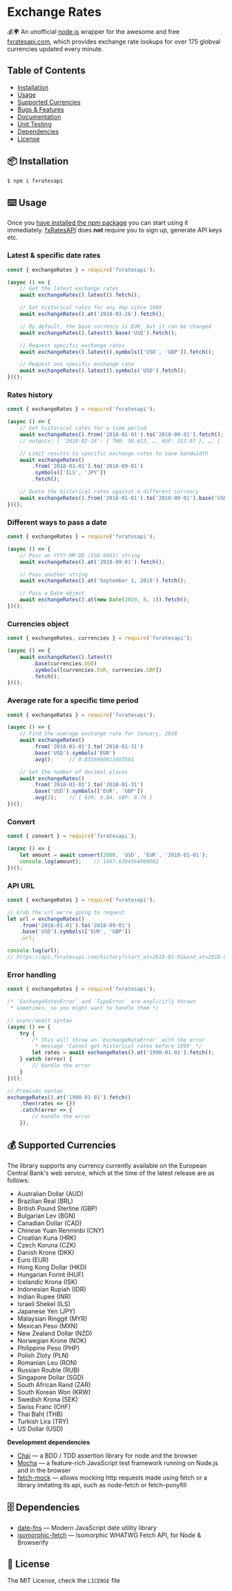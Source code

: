 # Exchange Rates

💰🌍 An unofficial [node.js](https://nodejs.org/) wrapper for the awesome and free [fxratesapi.com](https://fxratesapi.com/), which provides exchange rate lookups for over 175 globval currencies updated every minute.

## Table of Contents

* [Installation](#-installation)
* [Usage](#-usage)
* [Supported Currencies](#-supported-currencies)
* [Bugs & Features](#-bugs-features)
* [Documentation](#-documentation)
* [Unit Testing](#-unit-testing)
* [Dependencies](#-dependencies)
* [License](#-license)

## 📦 Installation

```
$ npm i fxratesapi
```

## ⌨️ Usage

Once you [have installed the npm package](#-installation) you can start using it immediately. [fxRatesAPI](https://fxratesapi.com/) does **not** require you to sign up, generate API keys etc.

### Latest & specific date rates

```javascript
const { exchangeRates } = require('fxratesapi');

(async () => {
    // Get the latest exchange rates
    await exchangeRates().latest().fetch();                             // {THB: 34.978, PHP: 58.159, …, HUF: 323.58}

    // Get historical rates for any day since 1999
    await exchangeRates().at('2018-03-26').fetch();                     // {THB: 38.66, PHP: 64.82, …, HUF: 312.73}

    // By default, the base currency is EUR, but it can be changed
    await exchangeRates().latest().base('USD').fetch();                 // {THB: 30.9348191386, …, HUF: 286.1767046962}

    // Request specific exchange rates
    await exchangeRates().latest().symbols(['USD', 'GBP']).fetch();     // {USD: 1.1307, GBP: 0.89155}

    // Request one specific exchange rate
    await exchangeRates().latest().symbols('USD').fetch();              // 1.1307
})();
```

### Rates history

```javascript
const { exchangeRates } = require('fxratesapi');

(async () => {
    // Get historical rates for a time period
    await exchangeRates().from('2018-01-01').to('2018-09-01').fetch();
    // outputs: { '2018-02-28': { THB: 38.613, …, HUF: 313.97 }, …, { '2018-06-07': { … } } }

    // Limit results to specific exchange rates to save bandwidth
    await exchangeRates()
        .from('2018-01-01').to('2018-09-01')
        .symbols(['ILS', 'JPY'])
        .fetch();

    // Quote the historical rates against a different currency
    await exchangeRates().from('2018-01-01').to('2018-09-01').base('USD');
})();
```

### Different ways to pass a date

```javascript
const { exchangeRates } = require('fxratesapi');

(async () => {
    // Pass an YYYY-MM-DD (ISO 8601) string
    await exchangeRates().at('2018-09-01').fetch();

    // Pass another string
    await exchangeRates().at('September 1, 2018').fetch();

    // Pass a Date object
    await exchangeRates().at(new Date(2019, 8, 1)).fetch();
})();
```

### Currencies object

```javascript
const { exchangeRates, currencies } = require('fxratesapi');

(async () => {
    await exchangeRates().latest()
        .base(currencies.USD)
        .symbols([currencies.EUR, currencies.GBP])
        .fetch();
})();
```

### Average rate for a specific time period

```javascript
const { exchangeRates } = require('fxratesapi');

(async () => {
    // Find the average exchange rate for January, 2018
    await exchangeRates()
        .from('2018-01-01').to('2018-01-31')
        .base('USD').symbols('EUR')
        .avg();     // 0.8356980613403501

    // Set the number of decimal places
    await exchangeRates()
        .from('2018-01-01').to('2018-01-31')
        .base('USD').symbols(['EUR', 'GBP'])
        .avg(2);    // { EUR: 0.84, GBP: 0.74 }
})();
```

### Convert

```javascript
const { convert } = require('fxratesapi');

(async () => {
    let amount = await convert(2000, 'USD', 'EUR', '2018-01-01');
    console.log(amount);    // 1667.6394564000002
})();
```

### API URL

```javascript
const { exchangeRates } = require('fxratesapi');

// Grab the url we're going to request
let url = exchangeRates()
    .from('2018-01-01').to('2018-09-01')
    .base('USD').symbols(['EUR', 'GBP'])
    .url;

console.log(url);
// https://api.fxratesapi.com/history?start_at=2018-01-01&end_at=2018-09-01&base=USD&symbols=EUR,GBP
```


### Error handling

```javascript
const { exchangeRates } = require('fxratesapi');

/* `ExchangeRatesError` and `TypeError` are explicitly thrown
 * sometimes, so you might want to handle them */

// async/await syntax
(async () => {
    try {
        /* This will throw an `ExchangeRateError` with the error
         * message 'Cannot get historical rates before 1999' */
        let rates = await exchangeRates().at('1990-01-01').fetch();
    } catch (error) {
        // Handle the error
    }
})();

// Promises syntax
exchangeRates().at('1990-01-01').fetch()
    .then(rates => {})
    .catch(error => {
        // Handle the error
    });
```

## 💰 Supported Currencies

The library supports any currency currently available on the European Central Bank's web service, which at the time of the latest release are as follows:

- Australian Dollar (AUD)
- Brazilian Real (BRL)
- British Pound Sterline (GBP)
- Bulgarian Lev (BGN)
- Canadian Dollar (CAD)
- Chinese Yuan Renminbi (CNY)
- Croatian Kuna (HRK)
- Czech Koruna (CZK)
- Danish Krone (DKK)
- Euro (EUR)
- Hong Kong Dollar (HKD)
- Hungarian Forint (HUF)
- Icelandic Krona (ISK)
- Indonesian Rupiah (IDR)
- Indian Rupee (INR)
- Israeli Shekel (ILS)
- Japanese Yen (JPY)
- Malaysian Ringgit (MYR)
- Mexican Peso (MXN)
- New Zealand Dollar (NZD)
- Norwegian Krone (NOK)
- Philippine Peso (PHP)
- Polish Zloty (PLN)
- Romanian Leu (RON)
- Russian Rouble (RUB)
- Singapore Dollar (SGD)
- South African Rand (ZAR)
- South Korean Won (KRW)
- Swedish Krona (SEK)
- Swiss Franc (CHF)
- Thai Baht (THB)
- Turkish Lira (TRY)
- US Dollar (USD)


**Development dependencies**

* [Chai](https://www.chaijs.com/) — a BDD / TDD assertion library for node and the browser
* [Mocha](https://mochajs.org/) — a feature-rich JavaScript test framework running on Node.js and in the browser
* [fetch-mock](http://www.wheresrhys.co.uk/fetch-mock/) — allows mocking http requests made using fetch or a library imitating its api, such as node-fetch or fetch-ponyfill

## 🗄 Dependencies

* [date-fns](https://www.npmjs.com/package/date-fns) — Modern JavaScript date utility library
* [isomorphic-fetch](https://www.npmjs.com/package/isomorphic-fetch) — Isomorphic WHATWG Fetch API, for Node & Browserify

## 📖 License

The MIT License, check the `LICENSE` file